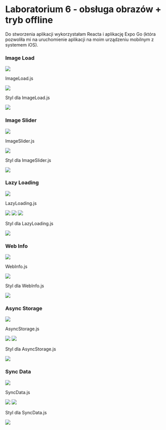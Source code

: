 # Laboratorium 6 - obsługa obrazów + tryb offline

Do stworzenia aplikacji wykorzystałam Reacta i aplikację Expo Go 
(która pozwoliła mi na uruchomienie aplikacji na moim urządzeniu mobilnym z systemem iOS).

### Image Load  

![](lab6/assets/imageloadgif.gif)

ImageLoad.js  

![](lab6/assets/imageloadjs.png)

Styl dla ImageLoad.js 

![](lab6/assets/imageloadstyle.png)  

### Image Slider  

![](lab6/assets/imageslidergif.gif) 

ImageSlider.js  

![](lab6/assets/imagesliderjs.png)   

Styl dla ImageSlider.js 

![](lab6/assets/imagesliderstyle.png)  

### Lazy Loading  

![](lab6/assets/lazyloadinggif.gif)

LazyLoading.js  

![](lab6/assets/lazyloadingjs.png) 
![](lab6/assets/lazyloadingjs1.png) 
![](lab6/assets/lazyloadingjs2.png) 

Styl dla LazyLoading.js 

![](lab6/assets/lazyloadingstyle.png)   

### Web Info  

![](lab6/assets/connectiontypegif.gif) 

WebInfo.js  

![](lab6/assets/webinfojs.png)  

Styl dla WebInfo.js  

![](lab6/assets/webinfostyle.png)  

### Async Storage  

![](lab6/assets/asyncstorage1.png)

AsyncStorage.js  

![](lab6/assets/asyncstorage.png)
![](lab6/assets/asyncstorage2.png)

Styl dla AsyncStorage.js  

![](lab6/assets/asyncstoragestyles.png) 

### Sync Data  

![](lab6/assets/syncdatagif.gif)

SyncData.js  

![](lab6/assets/syncdatajs.png)
![](lab6/assets/syncdatajs2.png)

Styl dla SyncData.js  

![](lab6/assets/syncdatastyles.png)

